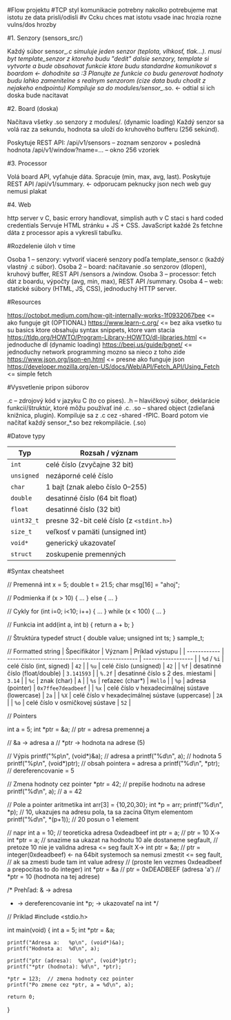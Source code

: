 #Flow projektu
#TCP styl komunikacie potrebny nakolko potrebujeme mat istotu ze data prisli/odisli
#v Ccku chces mat istotu vsade inac hrozia rozne vulns/dos hrozby

#1. Senzory (sensors_src/)

Každý súbor sensor_*.c simuluje jeden senzor (teplota, vlhkosť, tlak...).
musi byt template_senzor z ktoreho budu "dedit" dalsie senzory,
template si vytvorte a bude obsahovat funkcie ktore budu
standardne komunikovat s boardom <- dohodnite sa :3
Planujte ze funkcie co budu generovat hodnoty budu lahko zamenitelne
s realnym senzorom (cize data budu chodit z nejakeho endpointu)
Kompiluje sa do modules/sensor_*.so. <- odtial si ich doska bude nacitavat

#2. Board (doska)

Načítava všetky .so senzory z modules/. (dynamic loading)
Každý senzor sa volá raz za sekundu, hodnota sa uloží do kruhového bufferu (256 sekúnd).

Poskytuje REST API:
/api/v1/sensors – zoznam senzorov + posledná hodnota
/api/v1/window?name=... – okno 256 vzoriek

#3. Processor

Volá board API, vyťahuje dáta.
Spracuje (min, max, avg, last).
Poskytuje REST API /api/v1/summary. <- odporucam peknucky json nech web guy nemusi plakat

#4. Web

http server v C, basic errory handlovat, simplish auth v C staci s hard coded credentials
Servuje HTML stránku + JS + CSS.
JavaScript každé 2s fetchne dáta z processor apis a vykreslí tabuľku.

#Rozdelenie úloh v tíme

Osoba 1 – senzory: vytvoriť viaceré senzory podľa template_sensor.c (každý vlastný .c súbor).
Osoba 2 – board: načítavanie .so senzorov (dlopen), kruhový buffer, REST API /sensors a /window.
Osoba 3 – processor: fetch dát z boardu, výpočty (avg, min, max), REST API /summary.
Osoba 4 – web: statické súbory (HTML, JS, CSS), jednoduchý HTTP server.

#Resources

https://octobot.medium.com/how-git-internally-works-1f0932067bee <= ako funguje git (OPTIONAL)
https://www.learn-c.org/ <= bez aika vsetko tu su basics ktore obsahuju syntax snippets, ktore vam stacia
https://tldp.org/HOWTO/Program-Library-HOWTO/dl-libraries.html <= jednoduche dl (dynamic loading)
https://beej.us/guide/bgnet/ <= jednoduchy network programming mozno sa nieco z toho zide
https://www.json.org/json-en.html <= presne ako funguje json
https://developer.mozilla.org/en-US/docs/Web/API/Fetch_API/Using_Fetch <= simple fetch

#Vysvetlenie pripon súborov

.c – zdrojový kód v jazyku C (to co pises).
.h – hlavičkový súbor, deklarácie funkcií/štruktúr, ktoré môžu používať iné .c.
.so – shared object (zdieľaná knižnica, plugin). Kompiluje sa z .c cez -shared -fPIC.
Board potom vie načítať každý sensor_*.so bez rekompilácie. (.so)

#Datove typy

| Typ        | Rozsah / význam                           |
| ---------- | ----------------------------------------- |
| `int`      | celé číslo (zvyčajne 32 bit)              |
| `unsigned` | nezáporné celé číslo                      |
| `char`     | 1 bajt (znak alebo číslo 0–255)           |
| `double`   | desatinné číslo (64 bit float)            |
| `float`    | desatinné číslo (32 bit)                  |
| `uint32_t` | presne 32-bit celé číslo (z `<stdint.h>`) |
| `size_t`   | veľkosť v pamäti (unsigned int)           |
| `void*`    | generický ukazovateľ                      |
| `struct`   | zoskupenie premenných                     |


#Syntax cheatsheet

// Premenná
int x = 5;
double t = 21.5;
char msg[16] = "ahoj";

// Podmienka
if (x > 10) { ... } else { ... }

// Cykly
for (int i=0; i<10; i++) { ... }
while (x < 100) { ... }

// Funkcia
int add(int a, int b) {
    return a + b;
}

// Štruktúra
typedef struct {
    double value;
    unsigned int ts;
} sample_t;

// Formatted string
| Špecifikátor | Význam                                          | Príklad výstupu    |
| ------------ | ----------------------------------------------- | ------------------ |
| `%d` / `%i`  | celé číslo (int, signed)                        | `42`               |
| `%u`         | celé číslo (unsigned)                           | `42`               |
| `%f`         | desatinné číslo (float/double)                  | `3.141593`         |
| `%.2f`       | desatinné číslo s 2 des. miestami               | `3.14`             |
| `%c`         | znak (char)                                     | `A`                |
| `%s`         | reťazec (char\*)                                | `Hello`            |
| `%p`         | adresa (pointer)                                | `0x7ffee7deadbeef` |
| `%x`         | celé číslo v hexadecimálnej sústave (lowercase) | `2a`               |
| `%X`         | celé číslo v hexadecimálnej sústave (uppercase) | `2A`               |
| `%o`         | celé číslo v osmičkovej sústave                 | `52`               |

// Pointers

int a = 5;
int *ptr = &a;   // ptr = adresa premennej a

// &a  -> adresa a
// *ptr -> hodnota na adrese (5)

// Výpis
printf("%p\n", (void*)&a);  // adresa a
printf("%d\n", a);          // hodnota 5
printf("%p\n", (void*)ptr); // obsah pointera = adresa a
printf("%d\n", *ptr);       // dereferencovanie = 5

// Zmena hodnoty cez pointer
*ptr = 42;   // prepíše hodnotu na adrese
printf("%d\n", a); // a = 42

// Pole a pointer aritmetika
int arr[3] = {10,20,30};
int *p = arr;
printf("%d\n", *p);   // 10, ukazujes na adresu pola, ta sa zacina 0ltym elementom
printf("%d\n", *(p+1)); // 20 posun o 1 element

// napr
int a = 10; 	  // teoreticka adresa 0xdeadbeef
int ptr = a;      // ptr = 10
X-> int *ptr = a; // snazime sa ukazat na hodnotu 10 ale dostaneme segfault,
		  // pretoze 10 nie je validna adresa <= seg fault
X-> int ptr = &a; // ptr = integer(0xdeadbeef) <- na 64bit systemoch sa nemusi zmestit <= seg fault,
		  // ak sa zmesti bude tam int value adresy
		  // (proste len vezmes 0xdeadbeef a prepocitas to do integer)
int *ptr = &a     // ptr = 0xDEADBEEF (adresa 'a')
		  // *ptr = 10 (hodnota na tej adrese)


/*
Prehľad:
&  -> adresa
*  -> dereferencovanie
int *p; -> ukazovateľ na int
*/

// Priklad
#include <stdio.h>

int main(void) {
    int a = 5;
    int *ptr = &a;

    printf("Adresa a:   %p\n", (void*)&a);
    printf("Hodnota a:  %d\n", a);

    printf("ptr (adresa):  %p\n", (void*)ptr);
    printf("*ptr (hodnota): %d\n", *ptr);

    *ptr = 123;  // zmena hodnoty cez pointer
    printf("Po zmene cez *ptr, a = %d\n", a);

    return 0;
}

